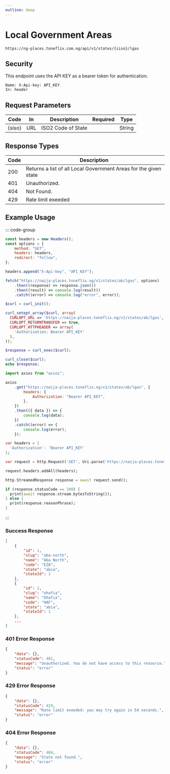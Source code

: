 ```yaml
---
outline: deep
---
```


# Local Government Areas

<Badge type="warning" text="GET" /> `https://ng-places.toneflix.com.ng/api/v1/states/{siso}/lgas`

## Security

This endpoint uses the API KEY as a bearer token for authentication.

```
Name: X-Api-key: API_KEY
In: header
```

## Request Parameters

| Code     | In  | Description        | Required                           | Type   |
| -------- | --- | ------------------ | ---------------------------------- | ------ |
| \{siso\} | URL | ISO2 Code of State | <Badge type="danger" text="YES" /> | String |

## Response Types

| Code | Description                                                      |
| ---- | ---------------------------------------------------------------- |
| 200  | Returns a list of all Local Government Areas for the given state |
| 401  | Unauthorized.                                                    |
| 404  | Not Found.                                                       |
| 429  | Rate limit exeeded                                               |

## Example Usage

::: code-group

```js [javascript]
const headers = new Headers();
const options = {
    method: "GET",
    headers: headers,
    redirect: "follow",
};

headers.append("X-Api-key", "API_KEY");

fetch("https://naija-places.toneflix.ng/v1/states/ab/lgas", options)
    .then((response) => response.json())
    .then((result) => console.log(result))
    .catch((error) => console.log("error", error));
```

```php [php]
$curl = curl_init();

curl_setopt_array($curl, array(
  CURLOPT_URL => 'https://naija-places.toneflix.ng/v1/states/ab/lgas',
  CURLOPT_RETURNTRANSFER => true,
  CURLOPT_HTTPHEADER => array(
    'Authorization: Bearer API_KEY'
  ),
));

$response = curl_exec($curl);

curl_close($curl);
echo $response;
```

```js [axios]
import axios from "axios";

axios
    .get("https://naija-places.toneflix.ng/v1/states/ab/lgas", {
        headers: {
            Authorization: "Bearer API_KEY",
        },
    })
    .then(({ data }) => {
        console.log(data);
    })
    .catch((error) => {
        console.log(error);
    });
```

```dart [dart]
var headers = {
  'Authorization': 'Bearer API_KEY'
};

var request = http.Request('GET', Uri.parse('https://naija-places.toneflix.ng/v1/states/ab/lgas'));

request.headers.addAll(headers);

http.StreamedResponse response = await request.send();

if (response.statusCode == 200) {
  print(await response.stream.bytesToString());
} else {
  print(response.reasonPhrase);
}
```

:::

### Success Response

```json
[
    {
        "id": 1,
        "slug": "aba-north",
        "name": "Aba North",
        "code": "EZA",
        "state": "abia",
        "stateId": 1
    },
    {
        "id": 2,
        "slug": "ohafia",
        "name": "Ohafia",
        "code": "HAF",
        "state": "abia",
        "stateId": 1
    },
    ...
]
```

### 401 Error Response

```json
{
    "data": {},
    "statusCode": 401,
    "message": "Unauthorized. You do not have access to this resource.",
    "status": "error"
}
```

### 429 Error Response

```json
{
    "data": {},
    "statusCode": 429,
    "message": "Rate limit exeeded: you may try again in 54 seconds.",
    "status": "error"
}
```

### 404 Error Response

```json
{
    "data": {},
    "statusCode": 404,
    "message": "State not found.",
    "status": "error"
}
```
